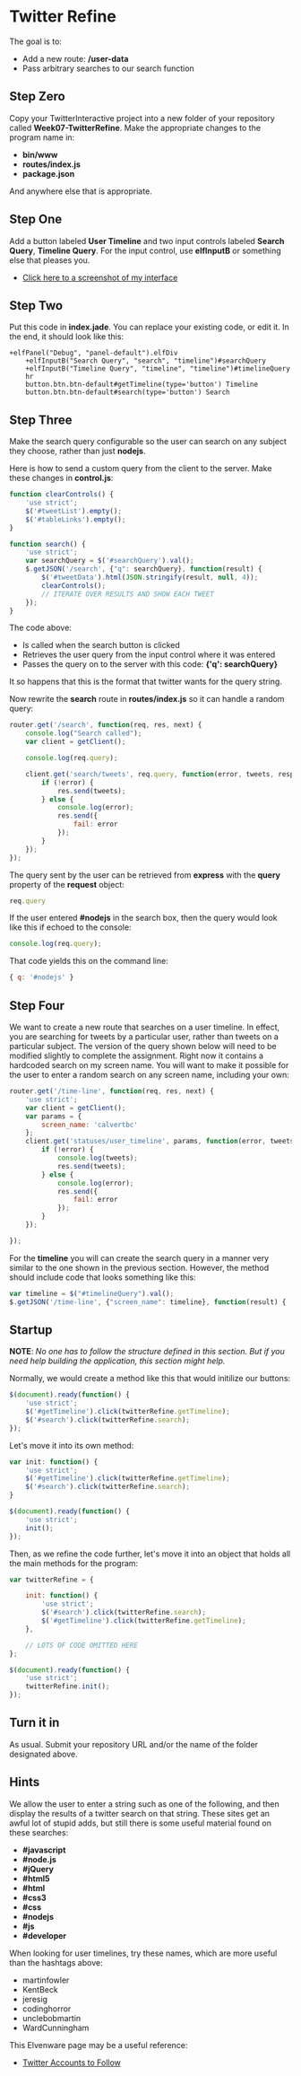 # Twitter Refine

The goal is to:

- Add a new route: **/user-data**
- Pass arbitrary searches to our search function

## Step Zero

Copy your TwitterInteractive project into a new folder of your repository called **Week07-TwitterRefine**. Make the appropriate changes to the program name in:

- **bin/www**
- **routes/index.js**
- **package.json**

And anywhere else that is appropriate.

## Step One

Add a button labeled **User Timeline** and two input controls labeled **Search Query**, **Timeline Query**. For the input control, use **elfInputB** or something else that pleases you.

- [Click here to a screenshot of my interface][tr01]

[tr01]:https://s3.amazonaws.com/bucket01.elvenware.com/images/TwitterRefine01.png

## Step Two

Put this code in **index.jade**. You can replace your existing code, or edit it. In the end, it should look like this:

```
+elfPanel("Debug", "panel-default").elfDiv
    +elfInputB("Search Query", "search", "timeline")#searchQuery
    +elfInputB("Timeline Query", "timeline", "timeline")#timelineQuery
    hr
    button.btn.btn-default#getTimeline(type='button') Timeline
    button.btn.btn-default#search(type='button') Search
```

## Step Three

Make the search query configurable so the user can search on any subject they choose, rather than just **nodejs**.

Here is how to send a custom query from the client to the server. Make these changes in **control.js**:

```javascript
function clearControls() {
	'use strict';
    $('#tweetList').empty();
    $('#tableLinks').empty();
}

function search() {
	'use strict';
    var searchQuery = $('#searchQuery').val();
    $.getJSON('/search', {"q": searchQuery}, function(result) {
        $('#tweetData').html(JSON.stringify(result, null, 4));
        clearControls();
        // ITERATE OVER RESULTS AND SHOW EACH TWEET
    });
}
```

The code above:

- Is called when the search button is clicked
- Retrieves the user query from the input control where it was entered
- Passes the query on to the server with this code: **{'q': searchQuery}**

It so happens that this is the format that twitter wants for the query string. 

Now rewrite the **search** route in **routes/index.js** so it can handle a random query:

```javascript
router.get('/search', function(req, res, next) {
    console.log("Search called");
    var client = getClient();

    console.log(req.query);

    client.get('search/tweets', req.query, function(error, tweets, response) {
        if (!error) {
            res.send(tweets);
        } else {
            console.log(error);
            res.send({
                fail: error
            });
        }
    });
});

```

The query sent by the user can be retrieved from **express** with the **query** property of the **request** object:

```javascript
req.query
```

If the user entered **#nodejs** in the search box, then the query would look like this if echoed to the console:

```javascript
console.log(req.query);
```

That code yields this on the command line:

```javascript
{ q: '#nodejs' }
```

## Step Four

We want to create a new route that searches on a user timeline. In effect, you are searching for tweets by a particular user, rather than tweets on a particular subject. The version of the query shown below will need to be modified slightly to complete the assignment. Right now it contains a hardcoded search on my screen name. You will want to make it possible for the user to enter a random search on any screen name, including your own:

```javascript
router.get('/time-line', function(req, res, next) {
	'use strict';
    var client = getClient();
    var params = {
        screen_name: 'calvertbc'
    };
    client.get('statuses/user_timeline', params, function(error, tweets, response) {
        if (!error) {
            console.log(tweets);
            res.send(tweets);
        } else {
            console.log(error);
            res.send({
                fail: error
            });
        }
    });

});
```

For the **timeline** you will can create the search query in a manner very similar to the one shown in the previous section. However, the method should include code that looks something like this:

```javascript
var timeline = $("#timelineQuery").val();
$.getJSON('/time-line', {"screen_name": timeline}, function(result) {
```

## Startup

**NOTE**: *No one has to follow the structure defined in this section. But if you need help building the application, this section might help.*

Normally, we would create a method like this that would initilize our buttons:

```javascript
$(document).ready(function() {
	'use strict';
    $('#getTimeline').click(twitterRefine.getTimeline);
    $('#search').click(twitterRefine.search);
});
```

Let's move it into its own method:

```javascript
var init: function() {
	'use strict';
    $('#getTimeline').click(twitterRefine.getTimeline);
    $('#search').click(twitterRefine.search);
}

$(document).ready(function() {
    'use strict';
    init();
});
```

Then, as we refine the code further, let's move it into an object that holds all the main methods for the program:

```javascript
var twitterRefine = {

    init: function() {
    	'use strict';
        $('#search').click(twitterRefine.search);
        $('#getTimeline').click(twitterRefine.getTimeline);
    },

    // LOTS OF CODE OMITTED HERE
};

$(document).ready(function() {
    'use strict';
    twitterRefine.init();
});
```


## Turn it in

As usual. Submit your repository URL and/or the name of the folder designated above.

## Hints

We allow the user to enter a string such as one of the following, and then display the results of a twitter search on that string. These sites get an awful lot of stupid adds, but still there is some useful material found on these searches:

- **#javascript**
- **#node.js**
- **#jQuery**
- **#html5**
- **#html**
- **#css3**
- **#css**
- **#nodejs**
- **#js**
- **#developer**

When looking for user timelines, try these names, which are more useful than the hashtags above:

- martinfowler
- KentBeck
- jeresig
- codinghorror
- unclebobmartin
- WardCunningham

This Elvenware page may be a useful reference:

- [Twitter Accounts to Follow][taf]

[taf]: http://www.elvenware.com/charlie/development/cloud/TwitterAccountsToFollow.html


